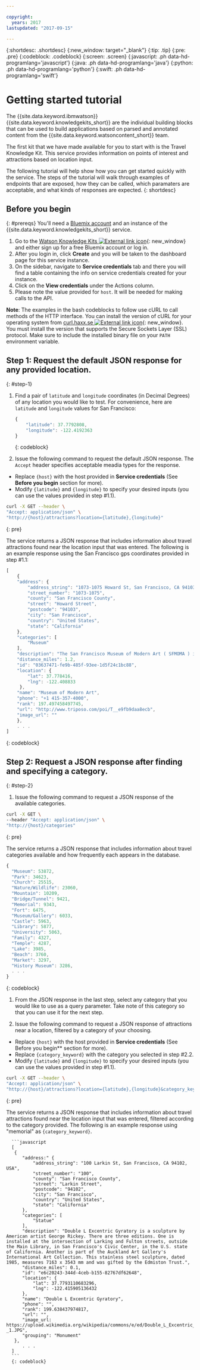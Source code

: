 ```yaml
---

copyright:
  years: 2017
lastupdated: "2017-09-15"

---
```


{:shortdesc: .shortdesc}
{:new_window: target="_blank"}
{:tip: .tip}
{:pre: .pre}
{:codeblock: .codeblock}
{:screen: .screen}
{:javascript: .ph data-hd-programlang='javascript'}
{:java: .ph data-hd-programlang='java'}
{:python: .ph data-hd-programlang='python'}
{:swift: .ph data-hd-programlang='swift'}

# Getting started tutorial
The {{site.data.keyword.ibmwatson}} {{site.data.keyword.knowledgekits_short}} are the individual building blocks that can be used to build applications based on parsed and annotated content from the {{site.data.keyword.watsoncontent_short}} team.

The first kit that we have made available for you to start with is the Travel Knowledge Kit. This service provides information on points of interest and attractions based on location input. 

The following tutorial will help show how you can get started quickly with the service. The steps of the tutorial will walk through examples of endpoints that are exposed, how they can be called, which paramaters are acceptable, and what kinds of responses are expected.
{: shortdesc}


## Before you begin
{: #prereqs}
You'll need a [Bluemix account](https://console.ng.bluemix.net/registration/) and an instance of the {{site.data.keyword.knowledgekits_short}} service.

1.  Go to the [Watson Knowledge Kits ![External link icon](../../icons/launch-glyph.svg "External link icon")](https://console.bluemix.net/catalog/services/watson-content-knowledge-kits){: new_window} and either sign up for a free Bluemix account or log in.
1.  After you login in, click **Create** and you will be taken to the dashboard page for this service instance.
1.  On the sidebar, navigate to **Service credentials** tab and there you will find a table containing the info on service credentials created for your instance. 
1. Click on the **View credentials** under the Actions column. 
1. Please note the value provided for `host`. It will be needed for making calls to the API.


**Note**: The examples in the bash codeblocks to follow use cURL to call methods of the HTTP interface. You can install the version of cURL for your operating system from [curl.haxx.se ![External link icon](../../icons/launch-glyph.svg "External link icon")](https://curl.haxx.se/){: new_window}. You must install the version that supports the Secure Sockets Layer (SSL) protocol. Make sure to include the installed binary file on your `PATH` environment variable.


## Step 1: Request the default JSON response for any provided location.
{: #step-1}

1.  Find a pair of `latitude` and `longitude` coordinates (in Decimal Degrees) of any location you would like to test. For convenience, here are `latitude` and `longitude` values for San Francisco: 

    ```javascript
    { 
        "latitude": 37.7792808,
        "longitude": -122.4192363
    }
    ```
    {: codeblock}

1.  Issue the following command to request the default JSON response. The  `Accept` header specifies acceptable meadia types for the response.
  -   Replace `{host}` with the host provided in **Service credentials** (See **Before you begin** section for more). 
  -   Modify `{latitude}` and `{longitude}` to specify your desired inputs (you can use the values provided in step #1.1).
  
  ```bash
  curl -X GET --header \
  "Accept: application/json" \
  "http://{host}/attractions?location={latitude},{longitude}"
  ```
  {: pre}

The service returns a JSON response that includes information about travel attractions found near the location input that was entered. The following is an example response using the San Francisco gps coordinates provided in step #1.1:

```javascript
[
    {
    "address": {
        "address_string": "1073-1075 Howard St, San Francisco, CA 94103, USA",
        "street_number": "1073-1075",
        "county": "San Francisco County",
        "street": "Howard Street",
        "postcode": "94103",
        "city": "San Francisco",
        "country": "United States",
        "state": "California"
    },
    "categories": [
        "Museum"
    ],
    "description": "The San Francisco Museum of Modern Art ( SFMOMA ) is a modern art museum in San Francisco, California established in 1935 under director Grace L. McCann Morley as the San Francisco Museum of Art , the first museum on the West Coast devoted solely to 20th-century art. A gift of 36 artworks from Albert M. Bender, including The Flower Carrier, 1935, by Diego Rivera, established the nucleus of the permanent collection. Bender, a trustee of the museum, proceeded to donate more than 1,100 objects to the museum and endow its first purchase fund before his death in 1941. For its first sixty years, the museum occupied the upper floors of the War Memorial Veterans Building in the Civic Center. Under director Henry T. Hopkins (1974–1986) the museum added \"Modern\" to its title in 1975, and established an international reputation. In 1995 the museum moved to its current location at 151 Third Street, adjacent to Yerba Buena Gardens in the SOMA district. The museum has in its collection important works by Andy Warhol, Jackson Pollock, Richard Diebenkorn, Clyfford Still, Henri Matisse, Paul Klee, Marcel Duchamp and Ansel Adams, among others. The cinema series Art in Cinema was started at SFMOMA in 1946 by filmmaker Frank Stauffacher. Annually, the museum hosts more than twenty exhibitions and over three hundred educational programs. Also in 2009, the museum gained a custodial relationship for the important contemporary art collection of Doris and Donald Fisher of The Gap.",
    "distance_miles": 1.2,
    "id": "03637471-fe9b-485f-93ee-1d5f24c1bc88",
    "location": {
        "lat": 37.778416,
        "lng": -122.408833
     },
    "name": "Museum of Modern Art",
    "phone": "+1 415-357-4000",
    "rank": 197.497458497745,
    "url": "http://www.triposo.com/poi/T__e9fb9daa8ecb",
    "image_url": ""
    },
    . . .
]
```
{: codeblock}

## Step 2: Request a JSON response after finding and specifying a category.
{: #step-2}

1.  Issue the following command to request a JSON response of the available categories.

  ```bash
  curl -X GET \
  --header "Accept: application/json" \
  "http://{host}/categories"
  ```
  {: pre}

  The service returns a JSON response that includes information about travel categories available and how frequently each appears in the database.

  ```javascript
  {
    "Museum": 53872,
    "Park": 34623,
    "Church": 25515,
    "Nature/Wildlife": 23060,
    "Mountain": 10209,
    "Bridge/Tunnel": 9421,
    "Memorial": 9343,
    "Fort": 6475,
    "Museum/Gallery": 6033,
    "Castle": 5963,
    "Library": 5877,
    "University": 5063,
    "Family": 4327,
    "Temple": 4287,
    "Lake": 3985,
    "Beach": 3760,
    "Market": 3297,
    "History Museum": 3286,
    . . .
  }
  ```
  {: codeblock}

1.  From the JSON response in the last step, select any category that you would like to use as a query parameter. Take note of this category so that you can use it for the next step.

1.  Issue the following command to request a JSON response of attractions near a location, filtered by a category of your choosing. 
  -   Replace `{host}` with the host provided in **Service credentials** (See Before you begin** section for more). 
  -   Replace `{category_keyword}` with the category you selected in step #2.2.
  -   Modify `{latitude}` and `{longitude}` to specify your desired inputs (you can use the values provided in step #1.1).

  ```bash
  curl -X GET --header \
  "Accept: application/json" \
  "http://{host}/attractions?location={latitude},{longitude}&category_keyword={category_keyword}"
  ```
  {: pre}

  The service returns a JSON response that includes information about travel attractions found near the location input that was entered, filtered according to the category provided. The following is an example response using "memorial" as `{category_keyword}`.

      ```javascript
      [
       {
          "address:" {
              "address_string": "100 Larkin St, San Francisco, CA 94102, USA",
              "street_number": "100",
              "county": "San Francisco County",
              "street": "Larkin Street",
              "postcode": "94102",
              "city": "San Francisco",
              "country": "United States",
              "state": "California"
          },
          "categories": [
              "Statue"
          ],
          "description": "Double L Excentric Gyratory is a sculpture by American artist George Rickey. There are three editions. One is installed at the intersection of Larking and Fulton streets, outside the Main Library, in San Francisco's Civic Center, in the U.S. state of California. Another is part of the Auckland Art Gallery's International Art Collection. This stainless steel sculpture, dated 1985, measures 7163 x 3543 mm and was gifted by the Edmiston Trust.",
          "distance_miles": 0.1,
          "id": "e6c20243-344d-4ceb-b155-82767df62648",
          "location": {
              "lat": 37.7793110683296,
              "lng": -122.415905136432
          },
          "name": "Double L Excentric Gyratory",
          "phone": "",
          "rank": 199.638437974817,
          "url": "",
          "image_url: https://upload.wikimedia.org/wikipedia/commons/e/ed/Double_L_Excentric_Gyratory_by_George_Rickey%2C_San_Francisco_%282013%29_-_1.JPG",
          "grouping": "Monument"
       },
          . . .
      ]
      ```
      {: codeblock}

<!-- ## Next steps -->

<!-- -   Interact with the API in the [API explorer ![External link icon](../../icons/launch-glyph.svg "External link icon")](https://console.stage1.bluemix.net/apidocs/1461-watson-content-travel-knowledge-kit){: new_window}. -->